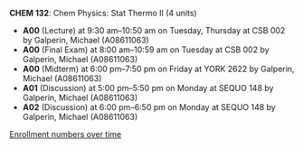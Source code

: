 **CHEM 132**: Chem Physics: Stat Thermo II (4 units)

- **A00** (Lecture) at 9:30 am–10:50 am on Tuesday, Thursday at CSB 002 by Galperin, Michael (A08611063)
- **A00** (Final Exam) at 8:00 am–10:59 am on Tuesday at CSB 002 by Galperin, Michael (A08611063)
- **A00** (Midterm) at 6:00 pm–7:50 pm on Friday at YORK 2622 by Galperin, Michael (A08611063)
- **A01** (Discussion) at 5:00 pm–5:50 pm on Monday at SEQUO 148 by Galperin, Michael (A08611063)
- **A02** (Discussion) at 6:00 pm–6:50 pm on Monday at SEQUO 148 by Galperin, Michael (A08611063)

[Enrollment numbers over time](./CHEM132.tsv)
